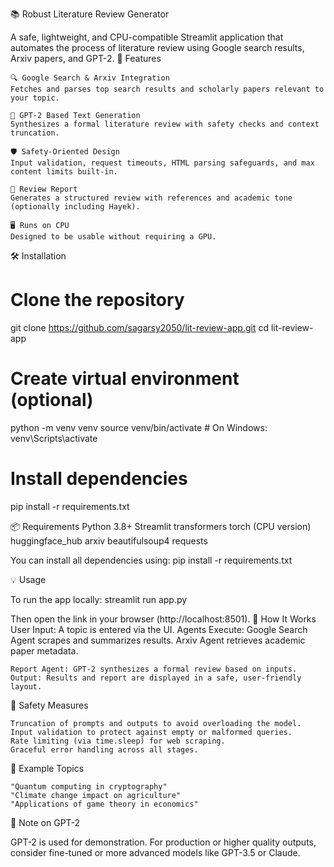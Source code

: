 📚 Robust Literature Review Generator

A safe, lightweight, and CPU-compatible Streamlit application that automates the process of literature review using Google search results, Arxiv papers, and GPT-2.
🚀 Features

    🔍 Google Search & Arxiv Integration
    Fetches and parses top search results and scholarly papers relevant to your topic.

    🧠 GPT-2 Based Text Generation
    Synthesizes a formal literature review with safety checks and context truncation.

    🛡️ Safety-Oriented Design
    Input validation, request timeouts, HTML parsing safeguards, and max content limits built-in.

    📄 Review Report
    Generates a structured review with references and academic tone (optionally including Hayek).

    🖥️ Runs on CPU
    Designed to be usable without requiring a GPU.

🛠️ Installation

# Clone the repository
git clone https://github.com/sagarsy2050/lit-review-app.git
cd lit-review-app

# Create virtual environment (optional)
python -m venv venv
source venv/bin/activate  # On Windows: venv\Scripts\activate

# Install dependencies
pip install -r requirements.txt

📦 Requirements
    Python 3.8+
    Streamlit
    transformers
    torch (CPU version)
    huggingface_hub
    arxiv
    beautifulsoup4
    requests

You can install all dependencies using:
pip install -r requirements.txt

💡 Usage

To run the app locally:
streamlit run app.py

Then open the link in your browser (http://localhost:8501).
🧩 How It Works
    User Input: A topic is entered via the UI.
    Agents Execute:
        Google Search Agent scrapes and summarizes results.
        Arxiv Agent retrieves academic paper metadata.

    Report Agent: GPT-2 synthesizes a formal review based on inputs.
    Output: Results and report are displayed in a safe, user-friendly layout.

🔐 Safety Measures

    Truncation of prompts and outputs to avoid overloading the model.
    Input validation to protect against empty or malformed queries.
    Rate limiting (via time.sleep) for web scraping.
    Graceful error handling across all stages.

🧪 Example Topics

    "Quantum computing in cryptography"
    "Climate change impact on agriculture"
    "Applications of game theory in economics"


🧠 Note on GPT-2

GPT-2 is used for demonstration. For production or higher quality outputs, consider fine-tuned or more advanced models like GPT-3.5 or Claude.
